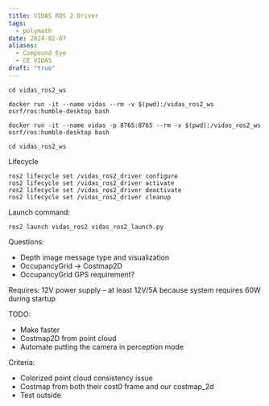 ```yaml
---
title: VIDAS ROS 2 Driver
tags:
  - polymath
date: 2024-02-07
aliases:
  - Compound Eye
  - CE VIDAS
draft: "true"
---
```

```shell
cd vidas_ros2_ws

docker run -it --name vidas --rm -v $(pwd):/vidas_ros2_ws osrf/ros:humble-desktop bash

docker run -it --name vidas -p 8765:8765 --rm -v $(pwd):/vidas_ros2_ws osrf/ros:humble-desktop bash

cd vidas_ros2_ws
```

Lifecycle
```
ros2 lifecycle set /vidas_ros2_driver configure
ros2 lifecycle set /vidas_ros2_driver activate
ros2 lifecycle set /vidas_ros2_driver deactivate
ros2 lifecycle set /vidas_ros2_driver cleanup
```

Launch command:
```
ros2 launch vidas_ros2 vidas_ros2_launch.py
```

Questions:
- Depth image message type and visualization
- OccupancyGrid → Costmap2D
- OccupancyGrid GPS requirement?

Requires: 12V power supply – at least 12V/5A because system requires 60W during startup

TODO:
- Make faster
- Costmap2D from point cloud
- Automate putting the camera in perception mode

Criteria:
- Colorized point cloud consistency issue
- Costmap from both their cost0 frame and our costmap_2d
- Test outside